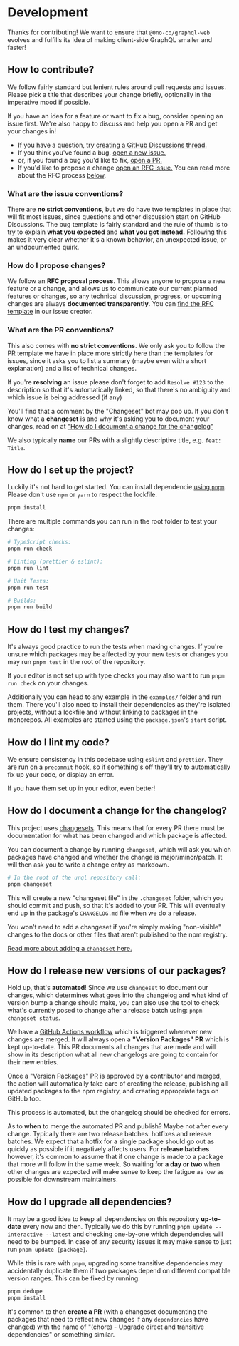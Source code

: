# Development

Thanks for contributing! We want to ensure that `@0no-co/graphql-web` evolves
and fulfills its idea of making client-side GraphQL smaller and faster!

## How to contribute?

We follow fairly standard but lenient rules around pull requests and issues.
Please pick a title that describes your change briefly, optionally in the imperative
mood if possible.

If you have an idea for a feature or want to fix a bug, consider opening an issue
first. We're also happy to discuss and help you open a PR and get your changes
in!

- If you have a question, try [creating a GitHub Discussions thread.](https://github.com/0no-co/graphql.web/discussions/new/choose)
- If you think you've found a bug, [open a new issue.](https://github.com/0no-co/graphql.web/issues/new)
- or, if you found a bug you'd like to fix, [open a PR.](https://github.com/0no-co/graphql.web/compare)
- If you'd like to propose a change [open an RFC issue.](https://github.com/0no-co/graphql.web/issues/new?labels=future+%F0%9F%94%AE&template=RFC.md&title=RFC%3A+Your+Proposal) You can read more about the RFC process [below](#how-do-i-propose-changes).

### What are the issue conventions?

There are **no strict conventions**, but we do have two templates in place that will fit most
issues, since questions and other discussion start on GitHub Discussions. The bug template is fairly
standard and the rule of thumb is to try to explain **what you expected** and **what you got
instead.** Following this makes it very clear whether it's a known behavior, an unexpected issue,
or an undocumented quirk.

### How do I propose changes?

We follow an **RFC proposal process**. This allows anyone to propose a new feature or a change, and
allows us to communicate our current planned features or changes, so any technical discussion,
progress, or upcoming changes are always **documented transparently.** You can [find the RFC
template](https://github.com/0no-co/graphql.web/issues/new/choose) in our issue creator.

### What are the PR conventions?

This also comes with **no strict conventions**. We only ask you to follow the PR template we have
in place more strictly here than the templates for issues, since it asks you to list a summary
(maybe even with a short explanation) and a list of technical changes.

If you're **resolving** an issue please don't forget to add `Resolve #123` to the description so that
it's automatically linked, so that there's no ambiguity and which issue is being addressed (if any)

You'll find that a comment by the "Changeset" bot may pop up. If you don't know what a **changeset**
is and why it's asking you to document your changes, read on at ["How do I document a change for the
changelog"](#how-do-i-document-a-change-for-the-changelog)

We also typically **name** our PRs with a slightly descriptive title, e.g. `feat: Title`.

## How do I set up the project?

Luckily it's not hard to get started. You can install dependencie
[using `pnpm`](https://pnpm.io/installation#using-corepack).
Please don't use `npm` or `yarn` to respect the lockfile.

```sh
pnpm install
```

There are multiple commands you can run in the root folder to test your changes:

```sh
# TypeScript checks:
pnpm run check

# Linting (prettier & eslint):
pnpm run lint

# Unit Tests:
pnpm run test

# Builds:
pnpm run build
```

## How do I test my changes?

It's always good practice to run the tests when making changes. If you're unsure which packages
may be affected by your new tests or changes you may run `pnpm test` in the root of
the repository.

If your editor is not set up with type checks you may also want to run `pnpm run check` on your
changes.

Additionally you can head to any example in the `examples/` folder
and run them. There you'll also need to install their dependencies as they're isolated projects,
without a lockfile and without linking to packages in the monorepos.
All examples are started using the `package.json`'s `start` script.

## How do I lint my code?

We ensure consistency in this codebase using `eslint` and `prettier`.
They are run on a `precommit` hook, so if something's off they'll try
to automatically fix up your code, or display an error.

If you have them set up in your editor, even better!

## How do I document a change for the changelog?

This project uses [changesets](https://github.com/atlassian/changesets). This means that for
every PR there must be documentation for what has been changed and which package is affected.

You can document a change by running `changeset`, which will ask you which packages
have changed and whether the change is major/minor/patch. It will then ask you to write
a change entry as markdown.

```sh
# In the root of the urql repository call:
pnpm changeset
```

This will create a new "changeset file" in the `.changeset` folder, which you should commit and
push, so that it's added to your PR.
This will eventually end up in the package's `CHANGELOG.md` file when we do a release.

You won't need to add a changeset if you're simply making "non-visible" changes to the docs or other
files that aren't published to the npm registry.

[Read more about adding a `changeset` here.](https://github.com/atlassian/changesets/blob/master/docs/adding-a-changeset.md#i-am-in-a-multi-package-repository-a-mono-repo)

## How do I release new versions of our packages?

Hold up, that's **automated**! Since we use `changeset` to document our changes, which determines what
goes into the changelog and what kind of version bump a change should make, you can also use the
tool to check what's currently posed to change after a release batch using: `pnpm changeset status`.

We have a [GitHub Actions workflow](./.github/workflow/release.yml) which is triggered whenever new
changes are merged. It will always open a **"Version Packages" PR** which is kept up-to-date. This PR
documents all changes that are made and will show in its description what all new changelogs are
going to contain for their new entries.

Once a "Version Packages" PR is approved by a contributor and merged, the action will automatically
take care of creating the release, publishing all updated packages to the npm registry, and creating
appropriate tags on GitHub too.

This process is automated, but the changelog should be checked for errors.

As to **when** to merge the automated PR and publish? Maybe not after every change. Typically there
are two release batches: hotfixes and release batches. We expect that a hotfix for a single package
should go out as quickly as possible if it negatively affects users. For **release batches**
however, it's common to assume that if one change is made to a package that more will follow in the
same week. So waiting for **a day or two** when other changes are expected will make sense to keep the
fatigue as low as possible for downstream maintainers.

## How do I upgrade all dependencies?

It may be a good idea to keep all dependencies on this repository **up-to-date** every now and
then. Typically we do this by running `pnpm update --interactive --latest` and checking one-by-one
which dependencies will need to be bumped. In case of any security issues it may make sense to
just run `pnpm update [package]`.

While this is rare with `pnpm`, upgrading some transitive dependencies may accidentally duplicate
them if two packages depend on different compatible version ranges. This can be fixed by running:

```sh
pnpm dedupe
pnpm install
```

It's common to then **create a PR** (with a changeset documenting the packages that need to reflect
new changes if any `dependencies` have changed) with the name of
"(chore) - Upgrade direct and transitive dependencies" or something similar.
